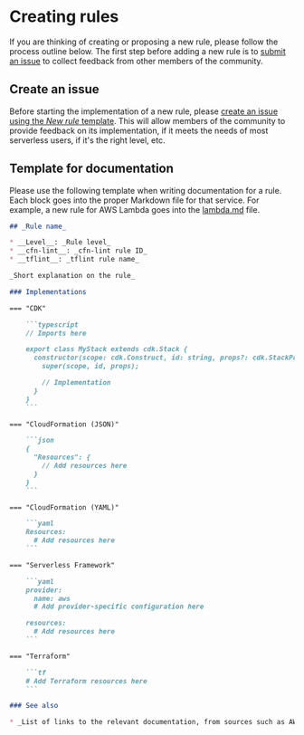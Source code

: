 Creating rules
==============

If you are thinking of creating or proposing a new rule, please follow the process outline below. The first step before adding a new rule is to [submit an issue](#create-an-issue) to collect feedback from other members of the community.

## Create an issue

Before starting the implementation of a new rule, please [create an issue using the _New rule_ template](https://github.com/awslabs/serverless-rules/issues/new?assignees=&labels=feature-request%2C+triage&template=rule.md&title=). This will allow members of the community to provide feedback on its implementation, if it meets the needs of most serverless users, if it's the right level, etc.

## Template for documentation

Please use the following template when writing documentation for a rule. Each block goes into the proper Markdown file for that service. For example, a new rule for AWS Lambda goes into the [lambda.md](../rules/lambda.md) file.

~~~markdown
## _Rule name_

* __Level__: _Rule level_
* __cfn-lint__: _cfn-lint rule ID_
* __tflint__: _tflint rule name_

_Short explanation on the rule_

### Implementations

=== "CDK"

    ```typescript
    // Imports here

    export class MyStack extends cdk.Stack {
      constructor(scope: cdk.Construct, id: string, props?: cdk.StackProps) {
        super(scope, id, props);

        // Implementation
      }
    }
    ```

=== "CloudFormation (JSON)"

    ```json
    {
      "Resources": {
        // Add resources here
      }
    }
    ```

=== "CloudFormation (YAML)"

    ```yaml
    Resources:
      # Add resources here
    ```

=== "Serverless Framework"

    ```yaml
    provider:
      name: aws
      # Add provider-specific configuration here

    resources:
      # Add resources here
    ```

=== "Terraform"

    ```tf
    # Add Terraform resources here
    ```

### See also

* _List of links to the relevant documentation, from sources such as AWS Well-Architected, service documentation, etc._
~~~